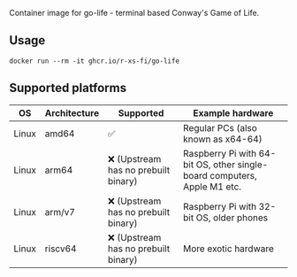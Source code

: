 Container image for go-life - terminal based Conway's Game of Life.

## Usage

```shell
docker run --rm -it ghcr.io/r-xs-fi/go-life
```

## Supported platforms


| OS    | Architecture  | Supported | Example hardware |
|-------|---------------|-----------|-------------|
| Linux | amd64 | ✅       | Regular PCs (also known as x64-64) |
| Linux | arm64 | ❌ (Upstream has no prebuilt binary)       | Raspberry Pi with 64-bit OS, other single-board computers, Apple M1 etc. |
| Linux | arm/v7 | ❌ (Upstream has no prebuilt binary)       | Raspberry Pi with 32-bit OS, older phones |
| Linux | riscv64 | ❌ (Upstream has no prebuilt binary)       | More exotic hardware |

